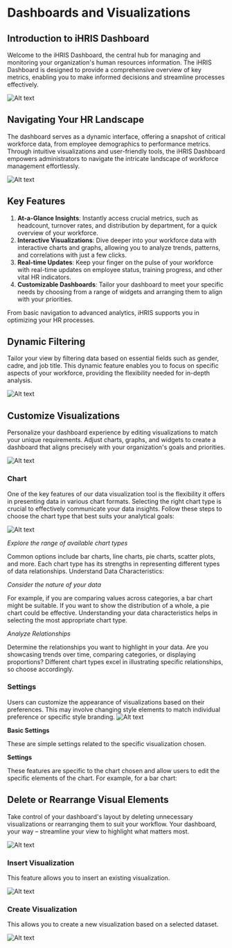 # Dashboards and Visualizations
## Introduction to iHRIS Dashboard
Welcome to the iHRIS Dashboard, the central hub for managing and monitoring your organization's human resources information. The iHRIS Dashboard is designed to provide a comprehensive overview of key metrics, enabling you to make informed decisions and streamline processes effectively.

![Alt text](../img/visualize_data.JPG 'Visualize Data')

## Navigating Your HR Landscape

The dashboard serves as a dynamic interface, offering a snapshot of critical workforce data, from employee demographics to performance metrics. Through intuitive visualizations and user-friendly tools, the iHRIS Dashboard empowers administrators to navigate the intricate landscape of workforce management effortlessly.

![Alt text](../img/dashboard.JPG 'Visualize Data')


## Key Features

1.	**At-a-Glance Insights**: Instantly access crucial metrics, such as headcount, turnover rates, and distribution by department, for a quick overview of your workforce.
2.	**Interactive Visualizations**: Dive deeper into your workforce data with interactive charts and graphs, allowing you to analyze trends, patterns, and correlations with just a few clicks.
3.	**Real-time Updates**: Keep your finger on the pulse of your workforce with real-time updates on employee status, training progress, and other vital HR indicators.
4.	**Customizable Dashboards**: Tailor your dashboard to meet your specific needs by choosing from a range of widgets and arranging them to align with your priorities.


From basic navigation to advanced analytics, iHRIS supports you in optimizing your HR processes.

## **Dynamic Filtering**
 
 Tailor your view by filtering data based on essential fields such as gender, cadre, and job title. This dynamic feature enables you to focus on specific aspects of your workforce, providing the flexibility needed for in-depth analysis.

![Alt text](../img/sample_dash.JPG 'Sample Dashboard')


## **Customize Visualizations** 
Personalize your dashboard experience by editing visualizations to match your unique requirements. Adjust charts, graphs, and widgets to create a dashboard that aligns precisely with your organization's goals and priorities.

![Alt text](../img/sample_dash1.JPG 'Sample Dashboard')

### **Chart**

One of the key features of our data visualization tool is the flexibility it offers in presenting data in various chart formats. Selecting the right chart type is crucial to effectively communicate your data insights. Follow these steps to choose the chart type that best suits your analytical goals:

![Alt text](../img/chart_tpe.JPG 'Chart Type')

*Explore the range of available chart types*

Common options include bar charts, line charts, pie charts, scatter plots, and more. Each chart type has its strengths in representing different types of data relationships.
Understand Data Characteristics:

*Consider the nature of your data*

For example, if you are comparing values across categories, a bar chart might be suitable. If you want to show the distribution of a whole, a pie chart could be effective. Understanding your data characteristics helps in selecting the most appropriate chart type.

*Analyze Relationships*

Determine the relationships you want to highlight in your data. Are you showcasing trends over time, comparing categories, or displaying proportions? Different chart types excel in illustrating specific relationships, so choose accordingly.

### **Settings**
Users can customize the appearance of visualizations based on their preferences. This may involve changing style elements to match individual preference or specific style branding. 
![Alt text](../img/Edit_visualization.JPG 'Sample Dashboard')

**Basic Settings**

These are simple settings related to the specific visualization chosen.

**Settings**

These features are specific to the chart chosen and allow users to edit the specific elements of the chart. For example, for a bar chart: 


## **Delete or Rearrange Visual Elements** 

Take control of your dashboard's layout by deleting unnecessary visualizations or rearranging them to suit your workflow. Your dashboard, your way – streamline your view to highlight what matters most.

![Alt text](../img/sample_dash5.png 'Sample Dashboard')

### Insert Visualization

This feature allows you to insert an existing visualization.

![Alt text](../img/available_visualizations.JPG 'Sample Dashboard')

### Create Visualization

This allows you to create a new visualization based on a selected dataset.

![Alt text](../img/dat_visualizer.JPG 'Sample Dashboard')